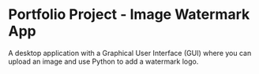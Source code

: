 # Portfolio Project - Image Watermark App
 A desktop application with a Graphical User Interface (GUI) where you can upload an image and use Python to add a watermark logo.
